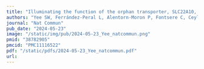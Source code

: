 ```yaml
---
title: "Illuminating the function of the orphan transporter, SLC22A10, in humans and other primates"
authors: "Yee SW, Ferrández-Peral L, Alentorn-Moron P, Fontsere C, Ceylan M, Koleske ML, Handin N, Artegoitia VM, Lara G, Chien HC, Zhou X, Dainat J, Zalevsky A, Sali A, **Brand CM**, Wolfreys FD, Yang J, Gestwicki JE, **Capra JA**, Artursson P, Newman JW, Marquès-Bonet T, Giacomini KM.&#42;"
journal: "Nat Commun"
pub_date: "2024-05-23"
image: "/static/img/pub/2024-05-23_Yee_natcommun.png"
pmid: "38782905"
pmcid: "PMC11116522"
pdf: "/static/pdfs/2024-05-23_Yee_natcommun.pdf"
url: 
---
```

